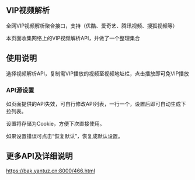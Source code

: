## VIP视频解析

全网VIP视频解析聚合接口，支持（优酷、爱奇艺、腾讯视频、搜狐视频等）

本页面收集网络上的VIP视频解析API，并做了一个整理集合

## 使用说明

选择视频解析API，复制需VIP播放的视频至视频地址栏，点击播放即可免VIP播放

### API源设置

如页面提供的API失效，可自行修改API列表，一行一个，设置后即可自动生成下拉列表。

设置将存储为Cookie，方便下次直接使用。

如果设置错误可点击“恢复默认”，恢复成默认设置。

## 更多API及详细说明

https://bak.yantuz.cn:8000/466.html
